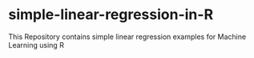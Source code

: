 # simple-linear-regression-in-R
This Repository contains simple linear regression examples for Machine Learning using R
